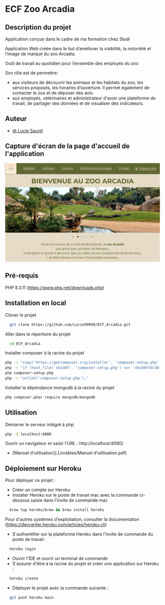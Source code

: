 # ECF Zoo Arcadia

## Description du projet
Application conçue dans le cadre de ma formation chez Studi

Application Web créée dans le but d’améliorer la visibilité, la notoriété et l’image de marque du zoo Arcadia. 

Outil de travail au quotidien pour l’ensemble des employés du zoo

Son rôle est de permettre:
- aux visiteurs de découvrir les animaux et les habitats du zoo, les services proposés, les horaires d’ouverture. Il permet également de contacter le zoo et de déposer des avis.
- aux employés, vétérinaires et administrateur d'avoir une plateforme de travail, de partager des données et de visualiser des indicateurs.

## Auteur

- [@ Lucie Saurel](https://github.com/Lucie99999)

## Capture d'écran de la page d'accueil de l'application

![Page d'accueil](./assets/pictures/page_accueil_arcadia.png)
 
## Pré-requis

PHP 8.3.11 (https://www.php.net/downloads.php)

## Installation en local

Cloner le projet

```bash
  git clone https://github.com/Lucie99999/ECF_Arcadia.git
```

Aller dans le répertoire du projet

```bash
  cd ECF_Arcadia
```

Installer composer à la racine du projet

```bash
php -r "copy('https://getcomposer.org/installer', 'composer-setup.php');"
php -r "if (hash_file('sha384', 'composer-setup.php') === 'dac665fdc30fdd8ec78b38b9800061b4150413ff2e3b6f88543c636f7cd84f6db9189d43a81e5503cda447da73c7e5b6') { echo 'Installer verified'; } else { echo 'Installer corrupt'; unlink('composer-setup.php'); } echo PHP_EOL;"
php composer-setup.php
php -r "unlink('composer-setup.php');"
```
Installer la dépendance mongodb à la racine du projet

```bash
php composer.phar require mongodb/mongodb
```
## Utilisation

Démarrer le serveur intégré à php

```bash
php -S localhost:8080
```
Ouvrir un navigateur et saisir l'URL : http://localhost:8080/

- [Manuel d'utilisation](.Livrables/Manuel d'utilisation.pdf)

## Déploiement sur Heroku

Pour déployer ce projet :

- Créer un compte sur Heroku
- Installer Heroku sur le poste de travail mac avec la commande ci-dessous saisie dans l'invite de commande mac

```bash
  brew tap heroku/brew && brew install heroku
```
Pour d'autres systèmes d'exploitation, consulter la documentation (https://devcenter.heroku.com/articles/heroku-cli)
- S'authentifier sur la plateforme Heroku dans l'invite de commande du poste de travail :
```bash
  heroku login
```
- Ouvrir l'IDE et ouvrir un terminal de commande
- S'assurer d'être à la racine du projet et créer une application sur Heroku :
```bash
  heroku create
```
- Déployer le projet avec la commande suivante :
```bash
  git push heroku main
```




